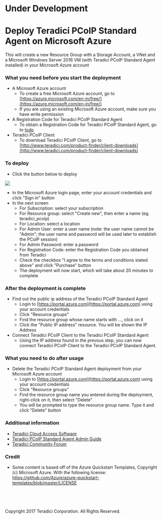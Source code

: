# Under Development

# Deploy Teradici PCoIP Standard Agent on Microsoft Azure

This will create a new Resource Group with a Storage Account, a VNet and a Microsoft Windows Server 2016 VM (with Teradici PCoIP Standard Agent installed) in your Microsoft Azure account

### What you need before you start the deployment

- A Microsoft Azure account
    * To create a free Microsoft Azure account, go to [https://azure.microsoft.com/en-in/free/](https://azure.microsoft.com/en-in/free/)
	* If you are using an existing Microsoft Azure account, make sure you have write permission
- A Registration Code for Teradici PCoIP Standard Agent
    * To obtain a Registration Code for Teradici PCoIP Standard Agent, go to [todo](todo)
- Teradici PCoIP Client
    * To download Teradici PCoIP Client, go to [http://www.teradici.com/product-finder/client-downloads](http://www.teradici.com/product-finder/client-downloads)	

### To deploy

- Click the button below to deploy

<a target="_blank" href="https://portal.azure.com/#create/Microsoft.Template/uri/https%3A%2F%2Fraw.githubusercontent.com%2Ffwang-teradici%2Fdeploy%2Fmaster%2Fdev%2Fdomain-controller%2Fseperate%2Fazuredeploy.json">
    <img src="http://azuredeploy.net/deploybutton.png"/>
</a>

- In the Microsoft Azure login page, enter your account credentials and click "Sign in" button
- In the next screen
    * For Subscription: select your subscription
	* For Resource group: select "Create new", then enter a name (eg. teradici_pcoip)
	* For Location: select a location
	* For Admin User: enter a user name (note: the user name cannot be "Admin"; the user name and password will be used later to establish the PCoIP session)
	* For Admin Password: enter a password
	* For Registration Code: enter the Registration Code you obtained from Teradici
	* Check the checkbox "I agree to the terms and conditions stated above" and click "Purchase" button
	* The deployment will now start, which will take about 20 minutes to complete
	
### After the deployment is complete

- Find out the public ip address of the Teradici PCoIP Standard Agent
    * Login to [https://portal.azure.com](https://portal.azure.com) using your account credentials
	* Click "Resource groups"
	* Find the resource group whose name starts with ..., click on it
	* Click the "Public IP address" resource. You will be shown the IP Address	
- Connect Teradici PCoIP Client to the Teradici PCoIP Standard Agent
	* Using the IP address found in the prevous step, you can now connect Teradici PCoIP Client to the Teradici PCoIP Standard Agent.

### What you need to do after usage

- Delete the Teradici PCoIP Standard Agent deployment from your Microsoft Azure account
    * Login to [https://portal.azure.com](https://portal.azure.com) using your account credentials
    * Click "Resource groups"
    * Find the resource group name you entered during the deployment, right-click on it, then select "Delete"
    * You will be prompted to type the resource group name. Type it and click "Delete" button

### Additional information
  * [Teradici Cloud Access Software](http://www.teradici.com/products-and-solutions/pcoip-products/cloud-access-software)
  * [Teradici PCoIP Standard Agent Admin Guide](http://www.teradici.com/web-help/ter1505006/2.6/)
  * [Teradici Community Forum](https://communities.teradici.com/)
  
### Credit
  * Some content is based off of the Azure Quickstart Templates, Copyright (c) Microsoft Azure. With the following license: https://github.com/Azure/azure-quickstart-templates/blob/master/LICENSE

  
<p>&nbsp;</p>
<p>&nbsp;</p>
Copyright 2017 Teradici Corporation. All Rights Reserved.